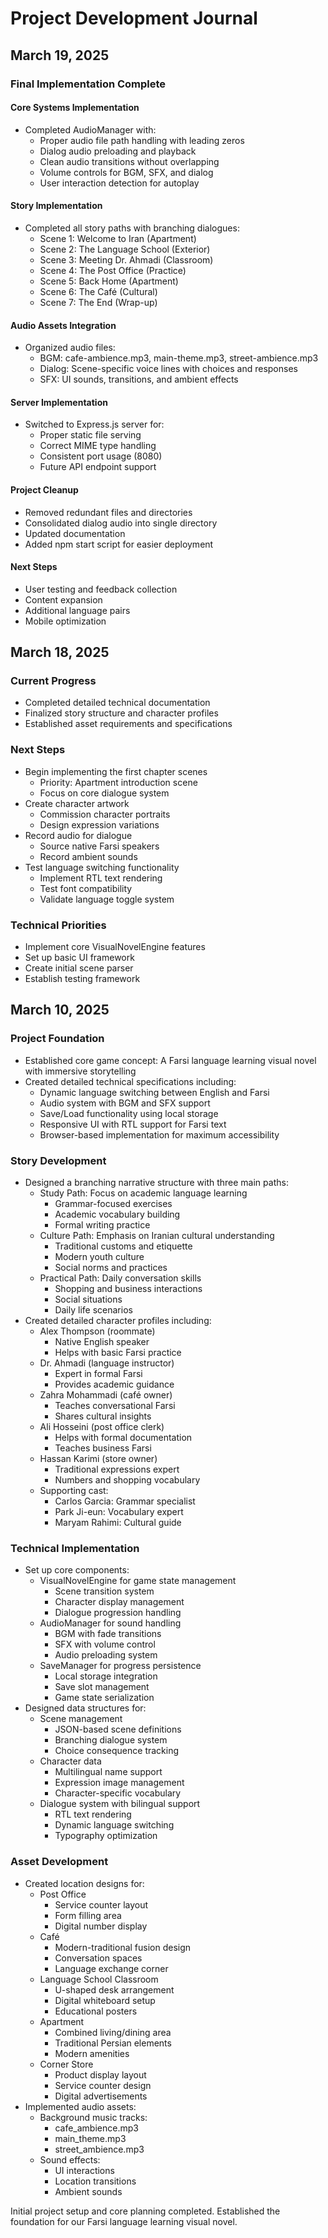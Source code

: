 # Project Development Journal

## March 19, 2025

### Final Implementation Complete

#### Core Systems Implementation
- Completed AudioManager with:
  - Proper audio file path handling with leading zeros
  - Dialog audio preloading and playback
  - Clean audio transitions without overlapping
  - Volume controls for BGM, SFX, and dialog
  - User interaction detection for autoplay

#### Story Implementation
- Completed all story paths with branching dialogues:
  - Scene 1: Welcome to Iran (Apartment)
  - Scene 2: The Language School (Exterior)
  - Scene 3: Meeting Dr. Ahmadi (Classroom)
  - Scene 4: The Post Office (Practice)
  - Scene 5: Back Home (Apartment)
  - Scene 6: The Café (Cultural)
  - Scene 7: The End (Wrap-up)

#### Audio Assets Integration
- Organized audio files:
  - BGM: cafe-ambience.mp3, main-theme.mp3, street-ambience.mp3
  - Dialog: Scene-specific voice lines with choices and responses
  - SFX: UI sounds, transitions, and ambient effects

#### Server Implementation
- Switched to Express.js server for:
  - Proper static file serving
  - Correct MIME type handling
  - Consistent port usage (8080)
  - Future API endpoint support

#### Project Cleanup
- Removed redundant files and directories
- Consolidated dialog audio into single directory
- Updated documentation
- Added npm start script for easier deployment

#### Next Steps
- User testing and feedback collection
- Content expansion
- Additional language pairs
- Mobile optimization

## March 18, 2025

### Current Progress
- Completed detailed technical documentation
- Finalized story structure and character profiles
- Established asset requirements and specifications

### Next Steps
- Begin implementing the first chapter scenes
  - Priority: Apartment introduction scene
  - Focus on core dialogue system
- Create character artwork
  - Commission character portraits
  - Design expression variations
- Record audio for dialogue
  - Source native Farsi speakers
  - Record ambient sounds
- Test language switching functionality
  - Implement RTL text rendering
  - Test font compatibility
  - Validate language toggle system

### Technical Priorities
- Implement core VisualNovelEngine features
- Set up basic UI framework
- Create initial scene parser
- Establish testing framework

## March 10, 2025

### Project Foundation
- Established core game concept: A Farsi language learning visual novel with immersive storytelling
- Created detailed technical specifications including:
  - Dynamic language switching between English and Farsi
  - Audio system with BGM and SFX support
  - Save/Load functionality using local storage
  - Responsive UI with RTL support for Farsi text
  - Browser-based implementation for maximum accessibility

### Story Development
- Designed a branching narrative structure with three main paths:
  - Study Path: Focus on academic language learning
    - Grammar-focused exercises
    - Academic vocabulary building
    - Formal writing practice
  - Culture Path: Emphasis on Iranian cultural understanding
    - Traditional customs and etiquette
    - Modern youth culture
    - Social norms and practices
  - Practical Path: Daily conversation skills
    - Shopping and business interactions
    - Social situations
    - Daily life scenarios
- Created detailed character profiles including:
  - Alex Thompson (roommate)
    - Native English speaker
    - Helps with basic Farsi practice
  - Dr. Ahmadi (language instructor)
    - Expert in formal Farsi
    - Provides academic guidance
  - Zahra Mohammadi (café owner)
    - Teaches conversational Farsi
    - Shares cultural insights
  - Ali Hosseini (post office clerk)
    - Helps with formal documentation
    - Teaches business Farsi
  - Hassan Karimi (store owner)
    - Traditional expressions expert
    - Numbers and shopping vocabulary
  - Supporting cast:
    - Carlos Garcia: Grammar specialist
    - Park Ji-eun: Vocabulary expert
    - Maryam Rahimi: Cultural guide

### Technical Implementation
- Set up core components:
  - VisualNovelEngine for game state management
    - Scene transition system
    - Character display management
    - Dialogue progression handling
  - AudioManager for sound handling
    - BGM with fade transitions
    - SFX with volume control
    - Audio preloading system
  - SaveManager for progress persistence
    - Local storage integration
    - Save slot management
    - Game state serialization
- Designed data structures for:
  - Scene management
    - JSON-based scene definitions
    - Branching dialogue system
    - Choice consequence tracking
  - Character data
    - Multilingual name support
    - Expression image management
    - Character-specific vocabulary
  - Dialogue system with bilingual support
    - RTL text rendering
    - Dynamic language switching
    - Typography optimization

### Asset Development
- Created location designs for:
  - Post Office
    - Service counter layout
    - Form filling area
    - Digital number display
  - Café
    - Modern-traditional fusion design
    - Conversation spaces
    - Language exchange corner
  - Language School Classroom
    - U-shaped desk arrangement
    - Digital whiteboard setup
    - Educational posters
  - Apartment
    - Combined living/dining area
    - Traditional Persian elements
    - Modern amenities
  - Corner Store
    - Product display layout
    - Service counter design
    - Digital advertisements
- Implemented audio assets:
  - Background music tracks:
    - cafe_ambience.mp3
    - main_theme.mp3
    - street_ambience.mp3
  - Sound effects:
    - UI interactions
    - Location transitions
    - Ambient sounds

Initial project setup and core planning completed. Established the foundation for our Farsi language learning visual novel.
